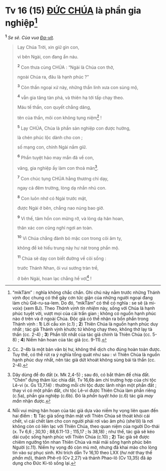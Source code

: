 # Tv 16 (15) [ĐỨC CHÚA]() là phần gia nghiệp[^1-f546f865-b216-43fd-be6f-e1ba5f60f87e]

<sup><b>1</b></sup> _Se sẽ. Của vua [Đa-vít]()._

> Lạy Chúa Trời, xin giữ gìn con,
>
> vì bên Ngài, con đang ẩn náu.
>
> <sup><b>2</b></sup> Con thưa cùng CHÚA : “Ngài là Chúa con thờ,
>
> ngoài Chúa ra, đâu là hạnh phúc ?”
>
> <sup><b>3</b></sup> Còn thần ngoại xứ này, những thần linh xưa con sùng mộ,
>
> <sup><b>4</b></sup> vẫn gia tăng tàn phá, và thiên hạ tới tấp chạy theo.
>
> Máu tế thần, con quyết chẳng dâng,
>
> tên của thần, môi con không tụng niệm[^2-f546f865-b216-43fd-be6f-e1ba5f60f87e] !
>
> <sup><b>5</b></sup> Lạy CHÚA, Chúa là phần sản nghiệp con được hưởng,
>
> là chén phúc lộc dành cho con ;
>
> số mạng con, chính Ngài nắm giữ.
>
> <sup><b>6</b></sup> Phần tuyệt hảo may mắn đã về con,
>
> vâng, gia nghiệp ấy làm con thoả mãn[^3-f546f865-b216-43fd-be6f-e1ba5f60f87e].
>
> <sup><b>7</b></sup> Con chúc tụng CHÚA hằng thương chỉ dạy,
>
> ngay cả đêm trường, lòng dạ nhắn nhủ con.
>
> <sup><b>8</b></sup> Con luôn nhớ có Ngài trước mặt,
>
> được Ngài ở bên, chẳng nao núng bao giờ.
>
> <sup><b>9</b></sup> Vì thế, tâm hồn con mừng rỡ, và lòng dạ hân hoan,
>
> thân xác con cũng nghỉ ngơi an toàn.
>
> <sup><b>10</b></sup> Vì Chúa chẳng đành bỏ mặc con trong cõi âm ty,
>
> không để kẻ hiếu trung này hư nát trong phần mộ.
>
> <sup><b>11</b></sup> Chúa sẽ dạy con biết đường về cõi sống :
>
> trước Thánh Nhan, ôi vui sướng tràn trề,
>
> ở bên Ngài, hoan lạc chẳng hề vơi[^4-f546f865-b216-43fd-be6f-e1ba5f60f87e] !

[^1-f546f865-b216-43fd-be6f-e1ba5f60f87e]: “mikTäm” : nghĩa không chắc chắn. Ghi chú này nằm trước những Thánh vịnh đọc chung có thể gây cơn tức giận của những người ngoại đang làm chủ Giê-ru-sa-lem. Do đó, “mikTäm” có thể có nghĩa : se sẽ (à mi-voix) (xem BJ). Theo _Thánh vịnh tín nhiệm_ này, sống với Chúa là hạnh phúc tuyệt vời, vượt mọi của cải trần gian ; không có nguồn hạnh phúc nào ở trên và ở ngoài Chúa. Độc giả có thể nhận ra bốn phần trong Thánh vịnh : **1**) Lời cầu xin (c.1) ; **2**) Thiên Chúa là nguồn hạnh phúc duy nhất ; tác giả Thánh vịnh khước từ không chạy theo, không thờ lạy tà thần (cc. 2-4) ; **3**) Phần tốt nhất của tác giả chính là Thiên Chúa (cc. 5-8) ; **4**) Niềm hân hoan của tác giả (cc. 9-11).

[^2-f546f865-b216-43fd-be6f-e1ba5f60f87e]: Cc. 2-4b là một bản văn bị hư, không thể dịch cho đúng hoàn toàn được. Tuy thế, có thể rút ra ý nghĩa tổng quát như sau : vì Thiên Chúa là nguồn hạnh phúc duy nhất, nên tác giả dứt khoát không sùng bái tà thần (cc. 2-4).

[^3-f546f865-b216-43fd-be6f-e1ba5f60f87e]: Dây dùng để đo đất (x. Mk 2,4-5) ; sau đó, có bắt thăm để chia đất. “Chén” đựng thăm lúc chia đất. Tv 16,6b ám chỉ trường hợp của chi tộc Lê-vi (x. Gs 13,7.14) : thường mỗi chi tộc được lãnh nhận một phần đất ; thay vì có một phần đất, chi tộc Lê-vi được Thiên Chúa làm phần riêng (c.5a), phần gia nghiệp (c.6b). Đó là _phần tuyệt hảo_ (c.6) tác giả _may mắn_ nhận được.

[^4-f546f865-b216-43fd-be6f-e1ba5f60f87e]: Nỗi vui mừng hân hoan của tác giả dựa vào niềm hy vọng liên quan đến hai điểm : **1**) Tác giả sống thân mật với Thiên Chúa sẽ thoát khỏi cái chết, vì cái chết làm cho con người phải rơi vào âm phủ (she’ôl) là nơi không còn có liên lạc với Thiên Chúa, theo quan niệm của người Do-thái (x. Tv 6,6 ; 30,10 ; 88,6.11-13 ; 115,17 ; Is 38,18) ; như thế, tác giả sẽ kéo dài cuộc sống hạnh phúc với Thiên Chúa (c.10) ; **2**) Tác giả sẽ được chiêm ngưỡng tôn nhan Thiên Chúa và mãi mãi sống hạnh phúc bên Người (c.11). Niềm hy vọng đó còn mù mờ, nhưng đã khai mào cho lòng tin vào sự phục sinh. Khi trích dẫn Tv 16,10 theo LXX (_hư nát_ thay thế _phần mộ_), thánh Phê-rô (Cv 2,27) và thánh Phao-lô (Cv 13,35) đã áp dụng cho Đức Ki-tô sống lại.
